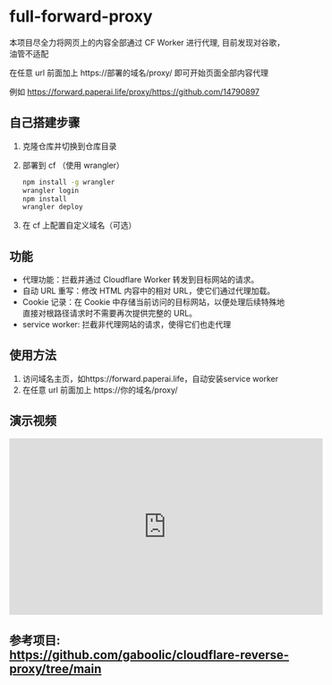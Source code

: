 # full-forward-proxy

本项目尽全力将网页上的内容全部通过 CF Worker 进行代理, 目前发现对谷歌，油管不适配

在任意 url 前面加上 https://部署的域名/proxy/ 即可开始页面全部内容代理

例如 https://forward.paperai.life/proxy/https://github.com/14790897

## 自己搭建步骤

<!-- 1. 创建 KV
   ```sh
   wrangler kv:namespace create full_forward
   wrangler kv:key put --binding=full_forward  "/" ./full-forward-html/index.html
   wrangler kv:key put --binding=full_forward  "/service-worker.js" ./full-forward-html/service-worker.js
   ``` -->

1. 克隆仓库并切换到仓库目录
2. 部署到 cf （使用 wrangler）

   ```sh
   npm install -g wrangler
   wrangler login
   npm install
   wrangler deploy
   ```

3. 在 cf 上配置自定义域名（可选）

## 功能

- 代理功能：拦截并通过 Cloudflare Worker 转发到目标网站的请求。
- 自动 URL 重写：修改 HTML 内容中的相对 URL，使它们通过代理加载。
- Cookie 记录：在 Cookie 中存储当前访问的目标网站，以便处理后续特殊地直接对根路径请求时不需要再次提供完整的 URL。
- service worker: 拦截非代理网站的请求，使得它们也走代理

## 使用方法

1. 访问域名主页，如https://forward.paperai.life，自动安装service worker
2. 在任意 url 前面加上 https://你的域名/proxy/

## 演示视频

<iframe width="560" height="315" src="https://www.youtube.com/watch?v=dViT_9LHAbI" frameborder="0" allowfullscreen></iframe>

## 参考项目: https://github.com/gaboolic/cloudflare-reverse-proxy/tree/main
